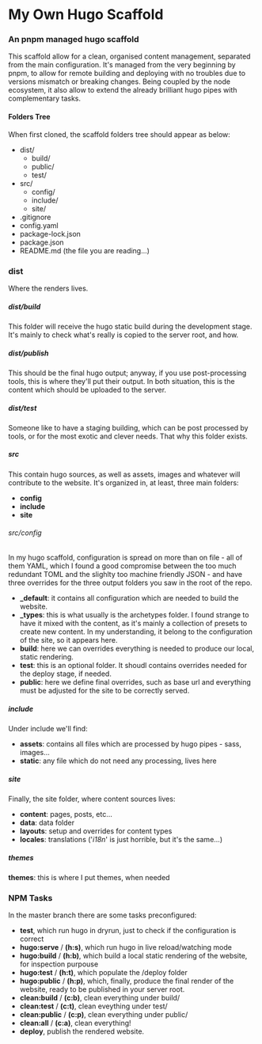# My Own Hugo Scaffold

### An pnpm managed hugo scaffold

This scaffold allow for a clean, organised content management, separated from the main configuration. It's managed from the very beginning by pnpm, to allow for remote building and deploying with no troubles due to versions mismatch or breaking changes. Being coupled by the node ecosystem, it also allow to extend the already brilliant hugo pipes with complementary tasks.

#### Folders Tree


When first cloned, the scaffold folders tree should appear as below:

- dist/
    - build/
    - public/
    - test/
- src/
    - config/
    - include/
    - site/
- .gitignore
- config.yaml
- package-lock.json
- package.json
- README.md (the file you are reading...)

### dist
Where the renders lives.

##### dist/build
This folder will receive the hugo static build during the development stage. It's mainly to check what's really is copied to the server root, and how. 

##### dist/publish
This should be the final hugo output; anyway, if you use post-processing tools, this is where they'll put their output. In both situation, this is the content which should be uploaded to the server.

##### dist/test
Someone like to have a staging building, which can be post processed by tools, or for the most exotic and clever needs. That why this folder exists.

##### src
This contain hugo sources, as well as assets, images and whatever will contribute to the website. It's organized in, at least, three main folders:
- **config**
- **include**
- **site**

###### src/config
In my hugo scaffold, configuration is spread on more than on file - all of them YAML, which I found a good compromise between the too much redundant TOML and the slighlty too machine friendly JSON - and have three overrides for the three output folders you saw in the root of the repo.
- **_default**: it contains all configuration which are needed to build the website.
- **_types**: this is what usually is the archetypes folder. I found strange to have it mixed with the content, as it's mainly a collection of presets to create new content. In my understanding, it belong to the configuration of the site, so it appears here.
- **build**: here we can overrides everything is needed to produce our local, static rendering.
- **test**: this is an optional folder. It shoudl contains overrides needed for the deploy stage, if needed.
- **public**: here we define final overrides, such as base url and everything must be adjusted for the site to be correctly served.

##### include
Under include we'll find:
- **assets**: contains all files which are processed by hugo pipes - sass, images... 
- **static**: any file which do not need any processing, lives here

##### site
Finally, the site folder, where content sources lives:
- **content**: pages, posts, etc...
- **data**: data folder
- **layouts**: setup and overrides for content types
- **locales**: translations ('*i18n*' is just horrible, but it's the same...)

##### themes
**themes**: this is where I put themes, when needed

### NPM Tasks
In the master branch there are some tasks preconfigured:
- **test**, which run hugo in dryrun, just to check if the configuration is correct
- **hugo:serve** / **(h:s)**, which run hugo in live reload/watching mode
- **hugo:build** / **(h:b)**, which build a local static rendering of the website, for inspection purpouse
- **hugo:test** / **(h:t)**, which populate the /deploy folder
- **hugo:public** / **(h:p)**, which, finally, produce the final render of the website, ready to be published in your server root.
- **clean:build** / **(c:b)**, clean everything under build/
- **clean:test** / **(c:t)**, clean eveything under test/
- **clean:public** / **(c:p)**, clean everything under public/
- **clean:all** / **(c:a)**, clean everything!
- **deploy**, publish the rendered website.

